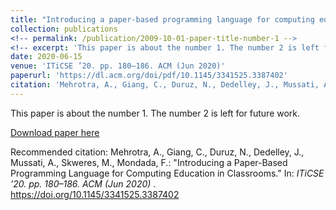```yaml
---
title: "Introducing a paper-based programming language for computing education in classrooms"
collection: publications
<!-- permalink: /publication/2009-10-01-paper-title-number-1 -->
<!-- excerpt: 'This paper is about the number 1. The number 2 is left for future work.' -->
date: 2020-06-15
venue: 'ITiCSE ’20. pp. 180–186. ACM (Jun 2020)'
paperurl: 'https://dl.acm.org/doi/pdf/10.1145/3341525.3387402'
citation: 'Mehrotra, A., Giang, C., Duruz, N., Dedelley, J., Mussati, A., Skweres, M., Mondada, F.: "Introducing a Paper-Based Programming Language for Computing Education in Classrooms." In: <i> ITiCSE ’20. pp. 180–186. ACM (Jun 2020) </i>. https://doi.org/10.1145/3341525.3387402'
---
```

This paper is about the number 1. The number 2 is left for future work.

[Download paper here](https://dl.acm.org/doi/pdf/10.1145/3341525.3387402)

Recommended citation: Mehrotra, A., Giang, C., Duruz, N., Dedelley, J., Mussati, A., Skweres, M., Mondada, F.: "Introducing a Paper-Based Programming Language for Computing Education in Classrooms." In: <i> ITiCSE ’20. pp. 180–186. ACM (Jun 2020) </i>. https://doi.org/10.1145/3341525.3387402
